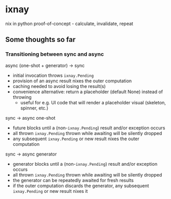 # ixnay
nix in python proof-of-concept - calculate, invalidate, repeat

## Some thoughts so far

### Transitioning between sync and async

async (one-shot + generator) -> sync

* initial invocation throws `ixnay.Pending`
* provision of an async result nixes the outer computation
* caching needed to avoid losing the result(s)
* convenience alternative: return a placeholder (default None) instead of throwing
  * useful for e.g. UI code that will render a placeholder visual (skeleton, spinner, etc.)

sync -> async one-shot

* future blocks until a (non-`ixnay.Pending`) result and/or exception occurs
* all thrown `ixnay.Pending` thrown while awaiting will be silently dropped
* any subsequent `ixnay.Pending` or new result nixes the outer computation

sync -> async generator

* generator blocks until a (non-`ixnay.Pending`) result and/or exception occurs
* all thrown `ixnay.Pending` thrown while awaiting will be silently dropped
* the generator can be repeatedly awaited for fresh results
* if the outer computation discards the generator, any subsequent `ixnay.Pending` or new result nixes it
